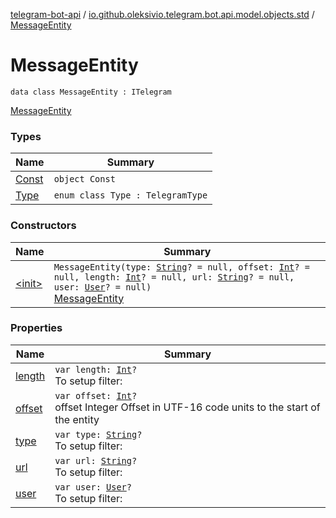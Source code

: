[telegram-bot-api](../../index.md) / [io.github.oleksivio.telegram.bot.api.model.objects.std](../index.md) / [MessageEntity](./index.md)

# MessageEntity

`data class MessageEntity : ITelegram`

[MessageEntity](https://core.telegram.org/bots/api/#messageentity)

### Types

| Name | Summary |
|---|---|
| [Const](-const/index.md) | `object Const` |
| [Type](-type/index.md) | `enum class Type : TelegramType` |

### Constructors

| Name | Summary |
|---|---|
| [&lt;init&gt;](-init-.md) | `MessageEntity(type: `[`String`](https://kotlinlang.org/api/latest/jvm/stdlib/kotlin/-string/index.html)`? = null, offset: `[`Int`](https://kotlinlang.org/api/latest/jvm/stdlib/kotlin/-int/index.html)`? = null, length: `[`Int`](https://kotlinlang.org/api/latest/jvm/stdlib/kotlin/-int/index.html)`? = null, url: `[`String`](https://kotlinlang.org/api/latest/jvm/stdlib/kotlin/-string/index.html)`? = null, user: `[`User`](../-user/index.md)`? = null)`<br>[MessageEntity](https://core.telegram.org/bots/api/#messageentity) |

### Properties

| Name | Summary |
|---|---|
| [length](length.md) | `var length: `[`Int`](https://kotlinlang.org/api/latest/jvm/stdlib/kotlin/-int/index.html)`?`<br>To setup filter: |
| [offset](offset.md) | `var offset: `[`Int`](https://kotlinlang.org/api/latest/jvm/stdlib/kotlin/-int/index.html)`?`<br>offset Integer Offset in UTF-16 code units to the start of the entity |
| [type](type.md) | `var type: `[`String`](https://kotlinlang.org/api/latest/jvm/stdlib/kotlin/-string/index.html)`?`<br>To setup filter: |
| [url](url.md) | `var url: `[`String`](https://kotlinlang.org/api/latest/jvm/stdlib/kotlin/-string/index.html)`?`<br>To setup filter: |
| [user](user.md) | `var user: `[`User`](../-user/index.md)`?`<br>To setup filter: |
